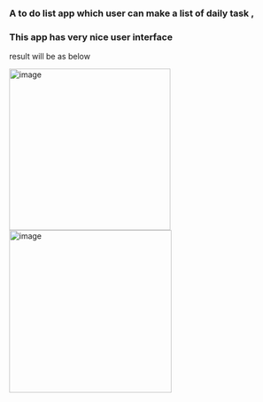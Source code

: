 ### A to do list app which user can make a list of daily task ,
### This app has very nice user interface


result will be as below


<img width="291" alt="image" src="https://github.com/reza16977/TodoApp/assets/99034042/1352aab5-321f-47bf-8005-acb00b72ebef">



<img width="293" alt="image" src="https://github.com/reza16977/TodoApp/assets/99034042/0f3387d7-a2a9-4a99-b737-046a179bcb9b">

